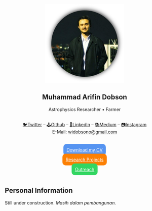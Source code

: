 <div align="center">
<img width="250" src="assets/profile.png">
<br>
<h2>Muhammad Arifin Dobson</h2>
Astrophysics Researcher • Farmer
<p style="margin-top: 30px;margin-bottom:40px;">
<a href="https://twitter.com/widobsono">🐦Twitter</a> –
<a href="https://github.com/widobsono">🕹️Github</a> –
<a href="https://www.linkedin.com/in/arifindobson/">👔LinkedIn</a> – <a href="https://medium.com/@widobsono">📚Medium</a>
– <a href="https://www.instagram.com/widobsono/">📷Instagram</a>
<br>E-Mail:
<a href="mailto:widobsono@gmail.com">widobsono@gmail.com</a></p>

<a href="/CV_Johannes_Rieke.pdf" style="background: #5694f1; color: white; padding: 10px; border-radius:10px;">Download my CV</a>

<a href="#" style="background: #fc8003; color: white; padding: 10px; border-radius:10px;">Research Projects</a>

<a href="#" style="background: #33d662; color: white; padding: 10px; border-radius:10px;">Outreach</a>
<br><br>
</div>

## Personal Information

Still under construction. _Masih dalam pembangunan._
